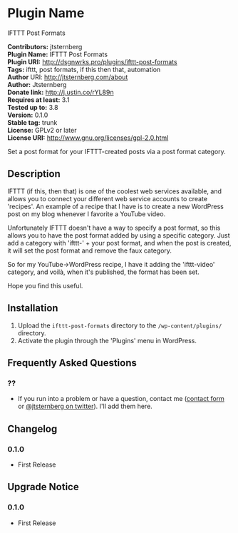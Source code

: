 # Plugin Name #
IFTTT Post Formats

**Contributors:** jtsternberg  
**Plugin Name:** IFTTT Post Formats  
**Plugin URI:** http://dsgnwrks.pro/plugins/ifttt-post-formats  
**Tags:** ifttt, post formats, if this then that, automation  
**Author** URI: http://jtsternberg.com/about  
**Author:** Jtsternberg  
**Donate link:** http://j.ustin.co/rYL89n  
**Requires at least:** 3.1  
**Tested up to:** 3.8  
**Version:** 0.1.0  
**Stable tag:** trunk  
**License:** GPLv2 or later  
**License URI:** http://www.gnu.org/licenses/gpl-2.0.html  

Set a post format for your IFTTT-created posts via a post format category.

## Description ##

IFTTT (if this, then that) is one of the coolest web services available, and allows you to connect your different web service accounts to create 'recipes'. An example of a recipe that I have is to create a new WordPress post on my blog whenever I favorite a YouTube video.

Unfortunately IFTTT doesn't have a way to specify a post format, so this allows you to have the post format added by using a specific category. Just add a category with 'ifttt-' + your post format, and when the post is created, it will set the post format and remove the faux category.

So for my YouTube->WordPress recipe, I have it adding the 'ifttt-video' category, and voilà, when it's published, the format has been set.

Hope you find this useful.


## Installation ##

1. Upload the `ifttt-post-formats` directory to the `/wp-content/plugins/` directory.
2. Activate the plugin through the 'Plugins' menu in WordPress.

## Frequently Asked Questions ##

### ?? ###
* If you run into a problem or have a question, contact me ([contact form](http://j.ustin.co/scbo43) or [@jtsternberg on twitter](http://j.ustin.co/wUfBD3)). I'll add them here.


## Changelog ##

### 0.1.0 ###
* First Release


## Upgrade Notice ##

### 0.1.0 ###
* First Release
